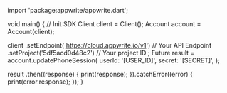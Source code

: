 import 'package:appwrite/appwrite.dart';

void main() { // Init SDK
  Client client = Client();
  Account account = Account(client);

  client
    .setEndpoint('https://cloud.appwrite.io/v1') // Your API Endpoint
    .setProject('5df5acd0d48c2') // Your project ID
  ;
  Future result = account.updatePhoneSession(
    userId: '[USER_ID]',
    secret: '[SECRET]',
  );

  result
    .then((response) {
      print(response);
    }).catchError((error) {
      print(error.response);
  });
}
